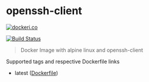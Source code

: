 # openssh-client

[![dockeri.co](http://dockeri.co/image/lgatica/openssh-client)](https://hub.docker.com/r/lgatica/openssh-client/)

[![Build Status](https://travis-ci.org/lgaticaq/openssh-client.svg?branch=master)](https://travis-ci.org/lgaticaq/openssh-client)

> Docker Image with alpine linux and openssh-client

Supported tags and respective Dockerfile links

- latest ([Dockerfile](https://github.com/lgaticaq/openssh-client/blob/master/Dockerfile))
